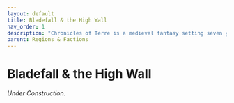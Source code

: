 ```yaml
---
layout: default
title: Bladefall & the High Wall
nav_order: 1
description: "Chronicles of Terre is a medieval fantasy setting seven years in the writing, currently for dungeons & dragons 5th edition."
parent: Regions & Factions
---
```


# Bladefall & the High Wall

*Under Construction.*